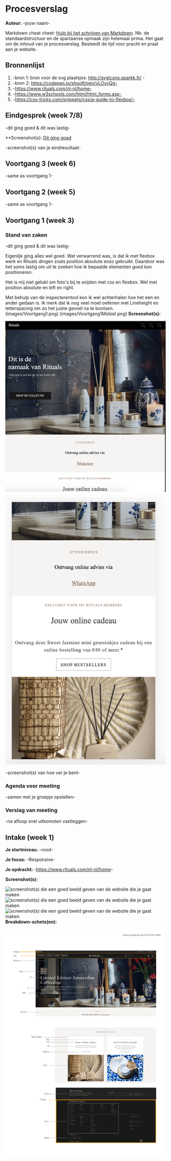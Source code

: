 # Procesverslag
**Auteur:** -jouw naam-

Markdown cheat cheet: [Hulp bij het schrijven van Markdown](https://github.com/adam-p/markdown-here/wiki/Markdown-Cheatsheet). Nb. de standaardstructuur en de spartaanse opmaak zijn helemaal prima. Het gaat om de inhoud van je procesverslag. Besteedt de tijd voor pracht en praal aan je website.



## Bronnenlijst
1. -bron 1: bron voor de svg plaatsjes: http://svgicons.sparkk.fr/ -
2. -bron 2: https://codepen.io/shooft/pen/yLOvyQg-
3. -https://www.rituals.com/nl-nl/home-
4. -https://www.w3schools.com/html/html_forms.asp-
5. -https://css-tricks.com/snippets/css/a-guide-to-flexbox/-


## Eindgesprek (week 7/8)

-dit ging goed & dit was lastig-

**Screenshot(s): [Dit ging goed](images/gingoed1.png)

-screenshot(s) van je eindresultaat-



## Voortgang 3 (week 6)

-same as voortgang 1-



## Voortgang 2 (week 5)

-same as voortgang 1-



## Voortgang 1 (week 3)

### Stand van zaken

-dit ging goed & dit was lastig- 

Eigenlijk ging alles wel goed. Wat verwarrend was, is dat ik met flexbox werk en Rituals dingen zoals position absolute enzo gebruikt. Daardoor was het soms lastig om uit te zoeken hoe ik bepaalde elementen goed kon positioneren. 

Het is mij niet gelukt om foto's bij te snijden met css en flexbox. Wel met position absolute en left en right. 

Met behulp van de inspecterentool kon ik wel achterhalen hoe het een en ander gedaan is. Ik merk dat ik nog veel moet oefenen met Lineheight en letterspacing om zo het juiste gevoel na te bootsen. 
(images/Voortgang1.png)
(images/Voortgang1Mobiel.png)
**Screenshot(s):**


![](images/Voortgang1.png)

![Hoe ver ik nu ben](images/Voortgang1Mobiel.png)

-screenshot(s) van hoe ver je bent-

### Agenda voor meeting

-samen met je groepje opstellen-

### Verslag van meeting

-na afloop snel uitkomsten vastleggen-



## Intake (week 1)

**Je startniveau:** -rood-

**Je focus:** -Responsive-

**Je opdracht:** -<https://www.rituals.com/nl-nl/home>-

**Screenshot(s):**

![screenshot(s) die een goed beeld geven van de website die je gaat maken](images/RitualsHome)![screenshot(s) die een goed beeld geven van de website die je gaat maken](images/RitualsHome2) ![screenshot(s) die een goed beeld geven van de website die je gaat maken](images/RitualsHomeFooter)
**Breakdown-schets(en):**

![-voorlopige breakdownschets(en) van een of beide pagina's van de site die je gaat maken-](images/Breakdown.png)

